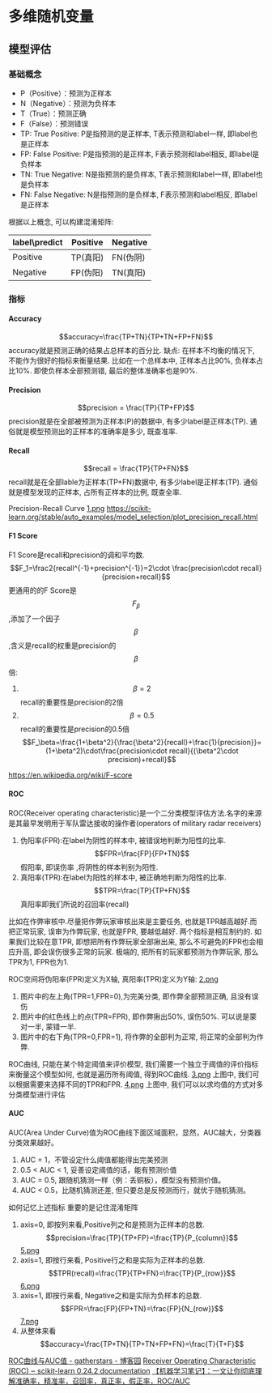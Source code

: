 # 多维随机变量



## 模型评估
### 基础概念
- P（Positive）：预测为正样本
- N（Negative）：预测为负样本
- T（True）：预测正确
- F（False）：预测错误
- TP: True Positive: P是指预测的是正样本, T表示预测和label一样, 即label也是正样本
- FP: False Positive: P是指预测的是正样本, F表示预测和label相反, 即label是负样本
- TN: True Negative: N是指预测的是负样本, T表示预测和label一样, 即label也是负样本
- FN: False Negative: N是指预测的是负样本, F表示预测和label相反, 即label是正样本

根据以上概念, 可以构建混淆矩阵:

label\predict|Positive|Negative
--|--|--
Positive|TP(真阳)|FN(伪阴)
Negative|FP(伪阳)|TN(真阳)
### 指标
#### Accuracy
$$accuracy=\frac{TP+TN}{TP+TN+FP+FN}$$
accuracy就是预测正确的结果占总样本的百分比.
缺点: 在样本不均衡的情况下, 不能作为很好的指标来衡量结果. 比如在一个总样本中, 正样本占比90%, 负样本占比10%. 即使负样本全部预测错, 最后的整体准确率也是90%.

#### Precision
$$precision = \frac{TP}{TP+FP}$$
precision就是在全部被预测为正样本(P)的数据中, 有多少label是正样本(TP). 通俗就是模型预测出的正样本的准确率是多少, 既查准率.

#### Recall
$$recall = \frac{TP}{TP+FN}$$
recall就是在全部lable为正样本(TP+FN)数据中, 有多少label是正样本(TP). 通俗就是模型发现的正样本, 占所有正样本的比例, 既查全率.

Precision-Recall Curve
[1.png](1.png)
https://scikit-learn.org/stable/auto_examples/model_selection/plot_precision_recall.html


#### F1 Score
F1 Score是recall和precision的调和平均数.
$$F_1=\frac2{recall^{-1}+precision^{-1}}=2\cdot \frac{precision\cdot recall}{precision+recall}$$
更通用的的F Score是$$F_\beta$$,添加了一个因子$$\beta$$,含义是recall的权重是precision的$$\beta$$倍:
1. $$\beta=2$$recall的重要性是precision的2倍
2. $$\beta=0.5$$recall的重要性是precision的0.5倍
$$F_\beta=\frac{1+\beta^2}{\frac{\beta^2}{recall}+\frac{1}{precision}}=(1+\beta^2)\cdot\frac{precision\cdot recall}{(\beta^2\cdot precision)+recall}$$

https://en.wikipedia.org/wiki/F-score


#### ROC
ROC(Receiver operating characteristic)是一个二分类模型评估方法.名字的来源是其最早发明用于军队雷达接收的操作者(operators of military radar receivers)
1. 伪阳率(FPR):在label为阴性的样本中, 被错误地判断为阳性的比率.$$FPR=\frac{FP}{FP+TN}$$
假阳率, 即误伤率 ,将阴性的样本判别为阳性.
2. 真阳率(TPR):在label为阳性的样本中, 被正确地判断为阳性的比率. $$TPR=\frac{TP}{TP+FN}$$
真阳率即我们所说的召回率(recall)

比如在作弊审核中.尽量把作弊玩家审核出来是主要任务, 也就是TPR越高越好.而把正常玩家, 误审为作弊玩家, 也就是FPR, 要越低越好. 两个指标是相互制约的. 如果我们比较在意TPR, 即想把所有作弊玩家全部揪出来, 那么不可避免的FPR也会相应升高, 即会误伤很多正常的玩家. 极端的, 把所有的玩家都预测为作弊玩家, 那么TPR为1, FPR也为1.


ROC空间将伪阳率(FPR)定义为X轴, 真阳率(TPR)定义为Y轴:
[2.png](2.png)
1. 图片中的左上角(TPR=1,FPR=0),为完美分类, 即作弊全部预测正确, 且没有误伤
2. 图片中的红色线上的点(TPR=FPR), 即作弊揪出50%, 误伤50%. 可以说是蒙对一半, 蒙错一半.
3. 图片中的右下角(TPR=0,FPR=1), 将作弊的全部判为正常, 将正常的全部判为作弊.

ROC曲线, 只能在某个特定阈值来评价模型, 我们需要一个独立于阈值的评价指标来衡量这个模型如何, 也就是遍历所有阈值, 得到ROC曲线.
[3.png](3.png)
上图中, 我们可以根据需要来选择不同的TPR和FPR.
[4.png](4.png)
上图中, 我们可以以求均值的方式对多分类模型进行评估
#### AUC
AUC(Area Under Curve)值为ROC曲线下面区域面积，显然，AUC越大，分类器分类效果越好。
1. AUC = 1，不管设定什么阈值都能得出完美预测
2. 0.5 < AUC < 1, 妥善设定阈值的话，能有预测价值
3. AUC = 0.5, 跟随机猜测一样（例：丢铜板），模型没有预测价值。
4. AUC < 0.5，比随机猜测还差, 但只要总是反预测而行，就优于随机猜测。


如何记忆上述指标
重要的是记住混淆矩阵
1. axis=0, 即按列来看,Positive列之和是预测为正样本的总数.
$$precision=\frac{TP}{TP+FP}=\frac{TP}{P_{column}}$$
[5.png](5.png)
2. axis=1, 即按行来看, Positive行之和是实际为正样本的总数.
$$TPR(recall)=\frac{TP}{TP+FN}=\frac{TP}{P_{row}}$$
[6.png](6.png)
3. axis=1, 即按行来看, Negative之和是实际为负样本的总数.
$$FPR=\frac{FP}{FP+TN}=\frac{FP}{N_{row}}$$
[7.png](7.png)
4. 从整体来看
$$accuracy=\frac{TP+TN}{TP+TN+FP+FN}=\frac{T}{T+F}$$

[ROC曲线与AUC值 - gatherstars - 博客园](https://www.cnblogs.com/gatherstars/p/6084696.html)
[Receiver Operating Characteristic (ROC) ‒ scikit-learn 0.24.2 documentation](https://scikit-learn.org/stable/auto_examples/model_selection/plot_roc.html)
[【机器学习笔记】：一文让你彻底理解准确率，精准率，召回率，真正率，假正率，ROC/AUC](https://zhuanlan.zhihu.com/p/46714763)

